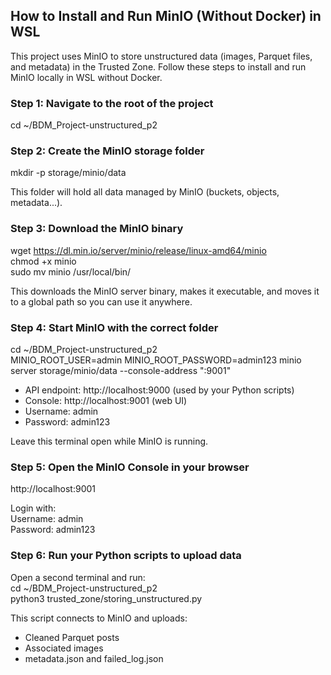 ## How to Install and Run MinIO (Without Docker) in WSL

This project uses MinIO to store unstructured data (images, Parquet files, and metadata) in the Trusted Zone. Follow these steps to install and run MinIO locally in WSL without Docker.

### Step 1: Navigate to the root of the project  
cd ~/BDM_Project-unstructured_p2

### Step 2: Create the MinIO storage folder  
mkdir -p storage/minio/data

This folder will hold all data managed by MinIO (buckets, objects, metadata...).

### Step 3: Download the MinIO binary  
wget https://dl.min.io/server/minio/release/linux-amd64/minio  
chmod +x minio  
sudo mv minio /usr/local/bin/

This downloads the MinIO server binary, makes it executable, and moves it to a global path so you can use it anywhere.

### Step 4: Start MinIO with the correct folder  
cd ~/BDM_Project-unstructured_p2  
MINIO_ROOT_USER=admin MINIO_ROOT_PASSWORD=admin123 minio server storage/minio/data --console-address ":9001"

- API endpoint: http://localhost:9000 (used by your Python scripts)  
- Console: http://localhost:9001 (web UI)  
- Username: admin  
- Password: admin123

Leave this terminal open while MinIO is running.

### Step 5: Open the MinIO Console in your browser  
http://localhost:9001

Login with:  
Username: admin  
Password: admin123

### Step 6: Run your Python scripts to upload data  
Open a second terminal and run:  
cd ~/BDM_Project-unstructured_p2  
python3 trusted_zone/storing_unstructured.py

This script connects to MinIO and uploads:  
- Cleaned Parquet posts  
- Associated images  
- metadata.json and failed_log.json

